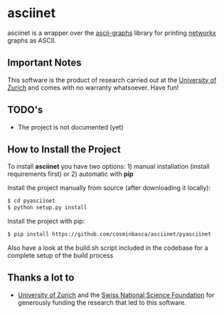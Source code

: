 asciinet
========

asciinet is a wrapper over the [ascii-graphs](https://github.com/cosminbasca/ascii-graphs) library for printing [networkx](https://networkx.github.io/) graphs as ASCII.

Important Notes
---------------
This software is the product of research carried out at the [University of Zurich](http://www.ifi.uzh.ch/ddis.html) and comes with no warranty whatsoever. Have fun!

TODO's
------
* The project is not documented (yet)

How to Install the Project
--------------------------
To install **asciinet** you have two options: 1) manual installation (install requirements first) or 2) automatic with **pip**

Install the project manually from source (after downloading it locally):
```sh
$ cd pyasciinet
$ python setup.py install
```

Install the project with pip:
```sh
$ pip install https://github.com/cosminbasca/asciinet/pyasciinet
```

Also have a look at the build.sh script included in the codebase for a complete setup of the build process 

Thanks a lot to
---------------
* [University of Zurich](http://www.ifi.uzh.ch/ddis.html) and the [Swiss National Science Foundation](http://www.snf.ch/en/Pages/default.aspx) for generously funding the research that led to this software.
